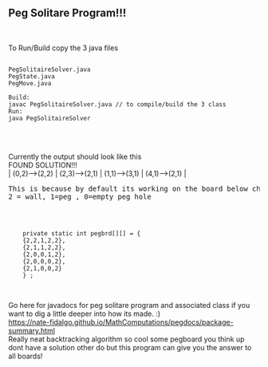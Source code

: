 ## Peg Solitare Program!!!
<br>

To Run/Build copy the 3 java files 
<br>
<pre>
<code>
PegSolitaireSolver.java
PegState.java
PegMove.java

Build: 
javac PegSolitaireSolver.java // to compile/build the 3 class
Run:
java PegSolitaireSolver

</code>
</pre>
<br>
Currently the output should look like this 
<br>
FOUND SOLUTION!!!
<br>
| (0,2)-->(2,2) | (2,3)-->(2,1) | (1,1)-->(3,1) | (4,1)-->(2,1) |
<br>
<pre>
This is because by default its working on the board below change pegbrd to any board you want to solve and recompile/rerun.
2 = wall, 1=peg , 0=empty peg hole
</pre>
<br> 
<pre>
<code>
	private static int pegbrd[][] = {
	{2,2,1,2,2},
	{2,1,1,2,2},
	{2,0,0,1,2},
	{2,0,0,0,2},
	{2,1,0,0,2}
	} ;
	
</code>
</pre>

Go here for javadocs for peg solitare program and associated class if you want to dig a little deeper into how its made. :)
<br>
https://nate-fidalgo.github.io/MathComputations/pegdocs/package-summary.html
<br>
Really neat backtracking algorithm so cool some pegboard you think up dont have a solution other do but this program can give you the answer to all boards!

